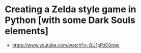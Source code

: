 # Creating a Zelda style game in Python [with some Dark Souls elements]
- https://www.youtube.com/watch?v=QU1pPzEGrqw